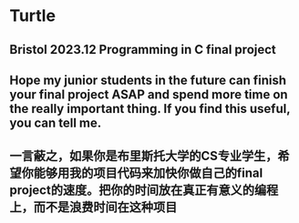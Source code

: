 # Turtle
## Bristol 2023.12 Programming in C final project

## Hope my junior students in the future can finish your final project ASAP and spend more time on the really important thing. If you find this useful, you can tell me.

## 一言蔽之，如果你是布里斯托大学的CS专业学生，希望你能够用我的项目代码来加快你做自己的final project的速度。把你的时间放在真正有意义的编程上，而不是浪费时间在这种项目